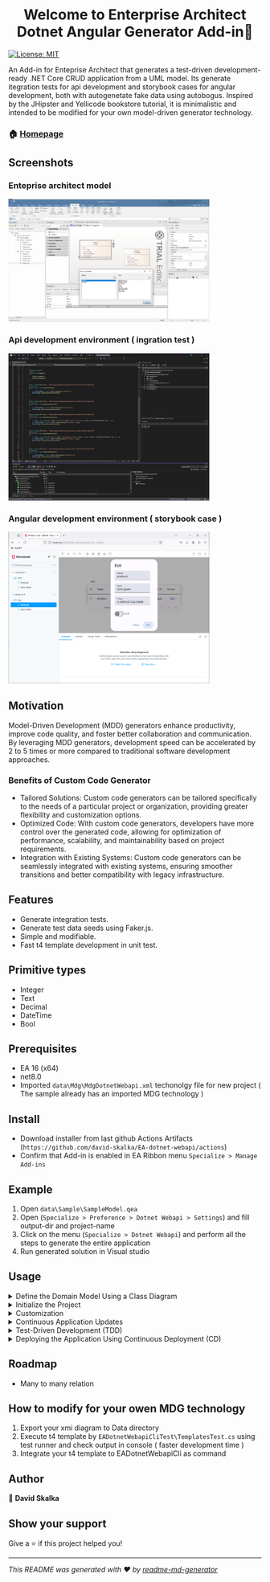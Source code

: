 <h1 align="center">Welcome to Enterprise Architect Dotnet Angular Generator Add-in👋</h1>
<p>

  <a href="#" target="_blank">
    <img alt="License: MIT" src="https://img.shields.io/badge/License-MIT-yellow.svg" />
  </a>
</p>
An Add-in for Enteprise Architect that generates a test-driven development-ready .NET Core CRUD application from a UML model. Its generate itegration tests for api development and storybook cases for angular development, both with autogenetate fake data using autobogus. Inspired by the JHipster and Yellicode bookstore tutorial, it is minimalistic and intended to be modified for your own model-driven generator technology. 

### 🏠 [Homepage](https://github.com/david-skalka/EA-dotnet-webapi)

## Screenshots

### Enteprise architect model
<a href="images/ea.png">
  <img src="images/ea.png" width="400" >
</a>

### Api development environment ( ingration test )
<a href="images/integration-test.png">
  <img src="images/integration-test.png" width="400" >
</a>

### Angular development environment ( storybook case )
<a href="images/storybook.png">
  <img src="images/storybook.png" width="400" >
</a>




## Motivation

Model-Driven Development (MDD) generators enhance productivity, improve code quality, and foster better collaboration and communication. By leveraging MDD generators, development speed can be accelerated by 2 to 5 times or more compared to traditional software development approaches.

### Benefits of Custom Code Generator
- Tailored Solutions: Custom code generators can be tailored specifically to the needs of a particular project or organization, providing greater flexibility and customization options.
- Optimized Code: With custom code generators, developers have more control over the generated code, allowing for optimization of performance, scalability, and maintainability based on project requirements.
- Integration with Existing Systems: Custom code generators can be seamlessly integrated with existing systems, ensuring smoother transitions and better compatibility with legacy infrastructure.


## Features
- Generate integration tests.
- Generate test data seeds using Faker.js.
- Simple and modifiable.
- Fast t4 template development in unit test.

## Primitive types
- Integer
- Text
- Decimal
- DateTime
- Bool

## Prerequisites
- EA 16 (x64)
- net8.0
- Imported `data\Mdg\MdgDotnetWebapi.xml` techonolgy file for new project ( The sample already has an imported MDG technology )

## Install
- Download installer from last github Actions Artifacts (`https://github.com/david-skalka/EA-dotnet-webapi/actions`)
- Confirm that Add-in is enabled in EA Ribbon menu `Specialize > Manage Add-ins`


## Example
1. Open `data\Sample\SampleModel.qea`
2. Open (`Specialize > Preference > Dotnet Webapi > Settings`) and fill output-dir and project-name
4. Click on the menu (`Specialize > Dotnet Webapi`) and perform all the steps to generate the entire application
5. Run generated solution in Visual studio


## Usage
  <details>
    <summary>Define the Domain Model Using a Class Diagram</summary>
    Identify Main Data Entities: Extract key entities (e.g., users, products, orders) from the business specifications.
    Understand Attributes and Relationships: Analyze their attributes, relationships, and necessary operations.
    Add stereotypes to @UMLModel ( ReactCoreGen ), @UmlClass ( Entity ), Attributes ( Field ). Fill in their tags accordingly.
  </details>
  <details>
    <summary>Initialize the Project</summary>
    Generate the Application: Navigate to the menu (Specialize > Dotnet Webapi) and follow the steps to generate the entire application.
  </details>
  <details>
    <summary>Customization</summary>
    Create Prototype: Focus on entity relationships and validate them. Specify Action Behavior: Customize the specified actions, then make minor UI changes. Code Merging: Be cautious with full customizations before modifying the UML model.
  </details>
  <details>
  <summary>Continuous Application Updates</summary>
    Version Control: Utilize version control systems to merge new UML model changes into the customized application.
  </details>
  <details>
    <summary>Test-Driven Development (TDD)</summary>
    Utilize execution tests to customize API actions instead of using Swagger UI or the React client. For insights into the TDD application, refer to the test coverage report, which provides valuable information about the application's architecture and its test cases.
    Benefits: TDD facilitates faster development and enhances code quality by making refactoring easier. It ensures that bugs are detected and resolved early, resulting in a more robust and maintainable codebase.
  </details>
    

<details>
  <summary>Deploying the Application Using Continuous Deployment (CD)</summary>
Test Execution: It is critical to execute tests using a continuous integration server (e.g., GitHub Actions) to ensure all tests in the repository pass. Disable application deployment unless all tests succeed.
    </details>

## Roadmap
- Many to many relation

## How to modify for your owen MDG technology
1. Export your xmi diagram to Data directory
2. Execute t4 template by `EADotnetWebapiCliTest\TemplatesTest.cs` using test runner and check output in console ( faster development time )
3. Integrate your t4 template to EADotnetWebapiCli as command

## Author

👤 **David Skalka**


## Show your support

Give a ⭐️ if this project helped you!

***
_This README was generated with ❤️ by [readme-md-generator](https://github.com/kefranabg/readme-md-generator)_
